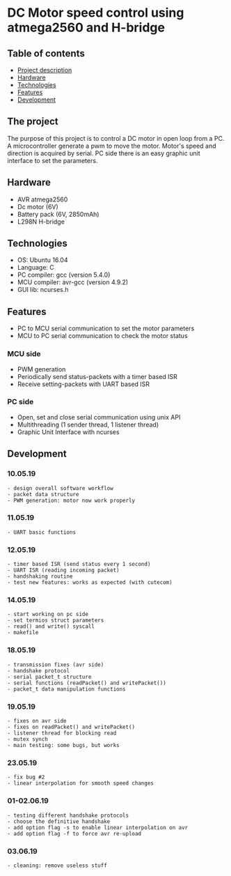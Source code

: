 # DC Motor speed control using atmega2560 and H-bridge

## Table of contents
* [Project description](#the-project)
* [Hardware](#hardware)
* [Technologies](#technologies)
* [Features](#features)
* [Development](#development)

## The project
The purpose of this project is to control a DC motor in open loop from a PC. A microcontroller generate a pwm to move the motor. Motor's speed and direction is acquired by serial. PC side there is an easy graphic unit interface to set the parameters.


## Hardware
* AVR atmega2560
* Dc motor (6V)
* Battery pack (6V, 2850mAh)
* L298N H-bridge

## Technologies

* OS: Ubuntu 16.04
* Language: C
* PC compiler: gcc (version 5.4.0)
* MCU compiler: avr-gcc (version 4.9.2)
* GUI lib: ncurses.h

## Features
* PC to MCU serial communication to set the motor parameters
* MCU to PC serial communication to check the motor status

### MCU side

* PWM generation
* Periodically send status-packets with a timer based ISR
* Receive setting-packets with UART based ISR

### PC side
* Open, set and close serial communication using unix API
* Multithreading (1 sender thread, 1 listener thread)
* Graphic Unit Interface with ncurses


## Development

### 10.05.19
	- design overall software workflow
	- packet data structure
	- PWM generation: motor now work properly
	
### 11.05.19
	- UART basic functions
	
### 12.05.19
	- timer based ISR (send status every 1 second)
	- UART ISR (reading incoming packet)
	- handshaking routine
	- test new features: works as expected (with cutecom)

### 14.05.19
	- start working on pc side
	- set termios struct parameters
	- read() and write() syscall
	- makefile

### 18.05.19
	- transmission fixes (avr side)
	- handshake protocol
	- serial packet_t structure
	- serial functions (readPacket() and writePacket())
	- packet_t data manipulation functions
	
### 19.05.19
	- fixes on avr side
	- fixes on readPacket() and writePacket()
	- listener thread for blocking read
	- mutex synch
	- main testing: some bugs, but works

### 23.05.19
	- fix bug #2
	- linear interpolation for smooth speed changes

### 01-02.06.19
	- testing different handshake protocols
	- choose the definitive handshake
	- add option flag -s to enable linear interpolation on avr
	- add option flag -f to force avr re-upload
	
### 03.06.19
	- cleaning: remove useless stuff
